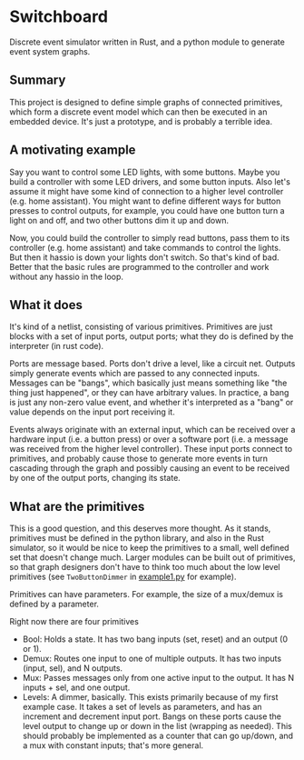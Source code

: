 Switchboard
===========

Discrete event simulator written in Rust, and a python module to generate event system graphs. 

## Summary

This project is designed to define simple graphs of connected primitives, which form a discrete
event model which can then be executed in an embedded device. It's just a prototype, and is probably
a terrible idea.

## A motivating example

Say you want to control some LED lights, with some buttons. Maybe you build a controller with some
LED drivers, and some button inputs. Also let's assume it might have some kind of connection to a
higher level controller (e.g. home assistant). You might want to define different ways for button
presses to control outputs, for example, you could have one button turn a light on and off, and two
other buttons dim it up and down. 

Now, you could build the controller to simply read buttons, pass them to its controller (e.g. home
assistant) and take commands to control the lights. But then it hassio is down your lights don't
switch. So that's kind of bad. Better that the basic rules are programmed to the controller and work
without any hassio in the loop. 

## What it does

It's kind of a netlist, consisting of various primitives. Primitives are just blocks with a set of input ports, output ports; what they do is defined by the interpreter (in rust code).

Ports are message based. Ports don't drive a level, like a circuit net. Outputs simply generate events which are passed to any connected inputs. Messages can be "bangs", which basically just means something like "the thing just happened", or they can have arbitrary values. In practice, a bang is just any non-zero value event, and whether it's interpreted as a "bang" or value depends on the input port receiving it.

Events always originate with an external input, which can be received over a hardware input (i.e. a button press) or over a software port (i.e. a message was received from the higher level controller). These input ports connect to primitives, and probably cause those to generate more events in turn cascading through the graph and possibly causing an event to be received by one of the output ports, changing its state.

## What are the primitives

This is a good question, and this deserves more thought. As it stands, primitives must be defined in the python library, and also in the Rust simulator, so it would be nice to keep the primitives to a small, well defined set that doesn't change much. Larger modules can be built out of primitives, so that graph designers don't have to think too much about the low level primitives (see `TwoButtonDimmer` in [example1.py](example1.py) for example).

Primitives can have parameters. For example, the size of a mux/demux is defined by a parameter.

Right now there are four primitives

- Bool: Holds a state. It has two bang inputs (set, reset) and an output (0 or 1). 
- Demux: Routes one input to one of multiple outputs. It has two inputs (input, sel), and N outputs.
- Mux: Passes messages only from one active input to the output. It has N inputs + sel, and one output.
- Levels: A dimmer, basically. This exists primarily because of my first example case. It takes a set of levels as parameters, and has an increment and decrement input port. Bangs on these ports cause the level output to change up or down in the list (wrapping as needed). This should probably be implemented as a counter that can go up/down, and a mux with constant inputs; that's more general.

